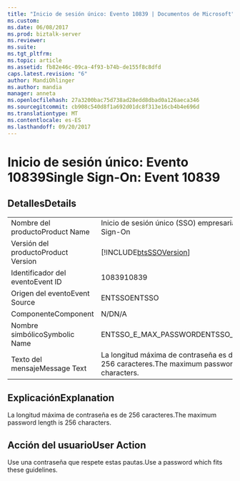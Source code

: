 ```yaml
---
title: "Inicio de sesión único: Evento 10839 | Documentos de Microsoft"
ms.custom: 
ms.date: 06/08/2017
ms.prod: biztalk-server
ms.reviewer: 
ms.suite: 
ms.tgt_pltfrm: 
ms.topic: article
ms.assetid: fb82e46c-09ca-4f93-b74b-de155f8c8dfd
caps.latest.revision: "6"
author: MandiOhlinger
ms.author: mandia
manager: anneta
ms.openlocfilehash: 27a3200bac75d738ad28edd8dbad0a126aeca346
ms.sourcegitcommit: cb908c540d8f1a692d01dc8f313e16cb4b4e696d
ms.translationtype: MT
ms.contentlocale: es-ES
ms.lasthandoff: 09/20/2017
---
```

# <a name="single-sign-on-event-10839"></a><span data-ttu-id="618f7-102">Inicio de sesión único: Evento 10839</span><span class="sxs-lookup"><span data-stu-id="618f7-102">Single Sign-On: Event 10839</span></span>
## <a name="details"></a><span data-ttu-id="618f7-103">Detalles</span><span class="sxs-lookup"><span data-stu-id="618f7-103">Details</span></span>  
  
|||  
|-|-|  
|<span data-ttu-id="618f7-104">Nombre del producto</span><span class="sxs-lookup"><span data-stu-id="618f7-104">Product Name</span></span>|<span data-ttu-id="618f7-105">Inicio de sesión único (SSO) empresarial</span><span class="sxs-lookup"><span data-stu-id="618f7-105">Enterprise Single Sign-On</span></span>|  
|<span data-ttu-id="618f7-106">Versión del producto</span><span class="sxs-lookup"><span data-stu-id="618f7-106">Product Version</span></span>|[!INCLUDE[btsSSOVersion](../includes/btsssoversion-md.md)]|  
|<span data-ttu-id="618f7-107">Identificador del evento</span><span class="sxs-lookup"><span data-stu-id="618f7-107">Event ID</span></span>|<span data-ttu-id="618f7-108">10839</span><span class="sxs-lookup"><span data-stu-id="618f7-108">10839</span></span>|  
|<span data-ttu-id="618f7-109">Origen del evento</span><span class="sxs-lookup"><span data-stu-id="618f7-109">Event Source</span></span>|<span data-ttu-id="618f7-110">ENTSSO</span><span class="sxs-lookup"><span data-stu-id="618f7-110">ENTSSO</span></span>|  
|<span data-ttu-id="618f7-111">Componente</span><span class="sxs-lookup"><span data-stu-id="618f7-111">Component</span></span>|<span data-ttu-id="618f7-112">N/D</span><span class="sxs-lookup"><span data-stu-id="618f7-112">N/A</span></span>|  
|<span data-ttu-id="618f7-113">Nombre simbólico</span><span class="sxs-lookup"><span data-stu-id="618f7-113">Symbolic Name</span></span>|<span data-ttu-id="618f7-114">ENTSSO_E_MAX_PASSWORD</span><span class="sxs-lookup"><span data-stu-id="618f7-114">ENTSSO_E_MAX_PASSWORD</span></span>|  
|<span data-ttu-id="618f7-115">Texto del mensaje</span><span class="sxs-lookup"><span data-stu-id="618f7-115">Message Text</span></span>|<span data-ttu-id="618f7-116">La longitud máxima de contraseña es de 256 caracteres.</span><span class="sxs-lookup"><span data-stu-id="618f7-116">The maximum password length is 256 characters.</span></span>|  
  
## <a name="explanation"></a><span data-ttu-id="618f7-117">Explicación</span><span class="sxs-lookup"><span data-stu-id="618f7-117">Explanation</span></span>  
 <span data-ttu-id="618f7-118">La longitud máxima de contraseña es de 256 caracteres.</span><span class="sxs-lookup"><span data-stu-id="618f7-118">The maximum password length is 256 characters.</span></span>  
  
## <a name="user-action"></a><span data-ttu-id="618f7-119">Acción del usuario</span><span class="sxs-lookup"><span data-stu-id="618f7-119">User Action</span></span>  
 <span data-ttu-id="618f7-120">Use una contraseña que respete estas pautas.</span><span class="sxs-lookup"><span data-stu-id="618f7-120">Use a password which fits these guidelines.</span></span>
